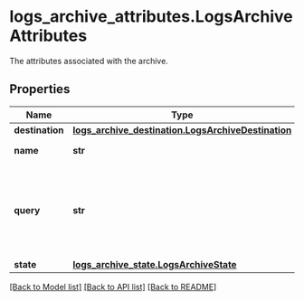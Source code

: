 # logs_archive_attributes.LogsArchiveAttributes

The attributes associated with the archive.
## Properties
Name | Type | Description | Notes
------------ | ------------- | ------------- | -------------
**destination** | [**logs_archive_destination.LogsArchiveDestination**](LogsArchiveDestination.md) |  | 
**name** | **str** | The archive name. | 
**query** | **str** | The archive query/filter. Logs matching this query are included in the archive. | 
**state** | [**logs_archive_state.LogsArchiveState**](LogsArchiveState.md) |  | [optional] 

[[Back to Model list]](../README.md#documentation-for-models) [[Back to API list]](../README.md#documentation-for-api-endpoints) [[Back to README]](../README.md)


